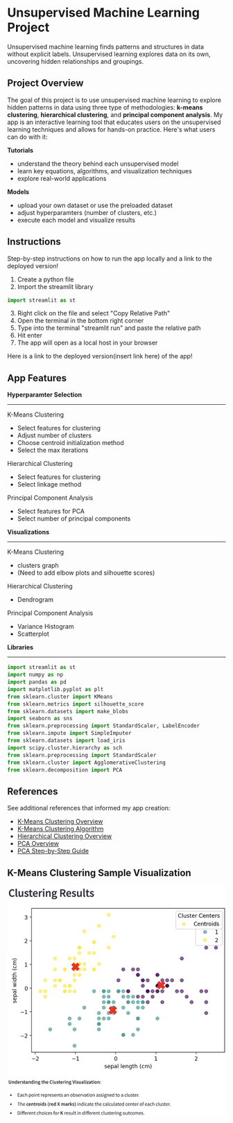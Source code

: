 Unsupervised Machine Learning Project
=====================================
Unsupervised machine learning finds patterns and structures in data without explicit labels. Unsupervised learning explores data on its own, uncovering hidden relationships and groupings.

Project Overview
----------------
The goal of this project is to use unsupervised machine learning to explore hidden patterns in data using three type of methodologies: **k-means clustering**, **hierarchical clustering**, and **principal component analysis**. My app is an interactive learning tool that educates users on the unsupervised learning techniques and allows for hands-on practice. Here's what users can do with it:

**Tutorials**
- understand the theory behind each unsupervised model
- learn key equations, algorithms, and visualization techniques
- explore real-world applications

**Models**
- upload your own dataset or use the preloaded dataset
- adjust hyperparamters (number of clusters, etc.)
- execute each model and visualize results

Instructions
------------
Step-by-step instructions on how to run the app locally and a link to the deployed version!
1. Create a python file
2. Import the streamlit library
```python
import streamlit as st
```
3. Right click on the file and select "Copy Relative Path"
4. Open the terminal in the bottom right corner
5. Type into the terminal "streamlit run" and paste the relative path
6. Hit enter
7. The app will open as a local host in your browser

Here is a link to the deployed version(insert link here) of the app!

App Features
------------
**Hyperparamter Selection**
***
K-Means Clustering
- Select features for clustering
- Adjust number of clusters
- Choose centroid initialization method
- Select the max iterations
 
Hierarchical Clustering
- Select features for clustering
- Select linkage method
  
Principal Component Analysis
- Select features for PCA
- Select number of principal components
  
**Visualizations**
***
K-Means Clustering
- clusters graph
- (Need to add elbow plots and silhouette scores)
  
Hierarchical Clustering
- Dendrogram

Principal Component Analysis
- Variance Histogram
- Scatterplot

**Libraries**
***
```python
import streamlit as st
import numpy as np
import pandas as pd
import matplotlib.pyplot as plt
from sklearn.cluster import KMeans
from sklearn.metrics import silhouette_score
from sklearn.datasets import make_blobs
import seaborn as sns
from sklearn.preprocessing import StandardScaler, LabelEncoder
from sklearn.impute import SimpleImputer
from sklearn.datasets import load_iris
import scipy.cluster.hierarchy as sch
from sklearn.preprocessing import StandardScaler
from sklearn.cluster import AgglomerativeClustering
from sklearn.decomposition import PCA
```

References
----------
See additional references that informed my app creation:

- [K-Means Clustering Overview](https://www.geeksforgeeks.org/k-means-clustering-introduction/)
- [K-Means Clustering Algorithm](https://stanford.edu/~cpiech/cs221/handouts/kmeans.html)
- [Hierarchical Clustering Overview](https://www.geeksforgeeks.org/hierarchical-clustering/)
- [PCA Overview](https://www.geeksforgeeks.org/principal-component-analysis-pca/)
- [PCA Step-by-Step Guide](https://www.turing.com/kb/guide-to-principal-component-analysis)

K-Means Clustering Sample Visualization
---------------------------------------
![K-Means Clustering Sample](assets/k-means_sample.png)
